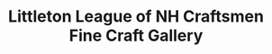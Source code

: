 ---
title: "Littleton League of NH Craftsmen Fine Craft Gallery"
url: /littleton/littleton-league-of-nh-craftsmen-fine-craft-gallery/
shop: art
---